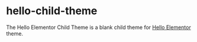# hello-child-theme
The Hello Elementor Child Theme is a blank child theme for [Hello Elementor](https://wordpress.org/themes/hello-elementor/) theme.
